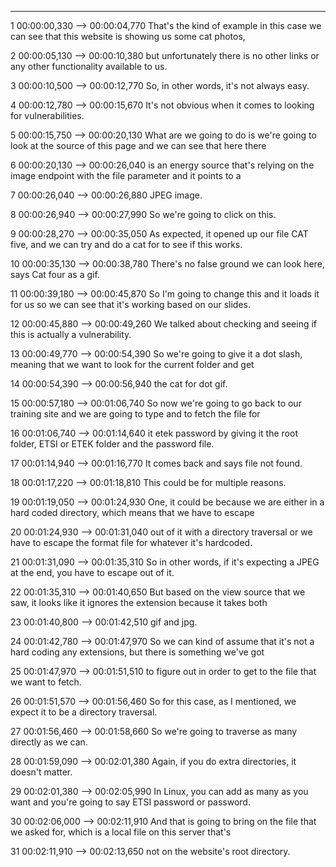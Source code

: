 









---

1
00:00:00,330 --> 00:00:04,770
That's the kind of example in this case we can see that this website is showing us some cat photos,

2
00:00:05,130 --> 00:00:10,380
but unfortunately there is no other links or any other functionality available to us.

3
00:00:10,500 --> 00:00:12,770
So, in other words, it's not always easy.

4
00:00:12,780 --> 00:00:15,670
It's not obvious when it comes to looking for vulnerabilities.

5
00:00:15,750 --> 00:00:20,130
What are we going to do is we're going to look at the source of this page and we can see that here there

6
00:00:20,130 --> 00:00:26,040
is an energy source that's relying on the image endpoint with the file parameter and it points to a

7
00:00:26,040 --> 00:00:26,880
JPEG image.

8
00:00:26,940 --> 00:00:27,990
So we're going to click on this.

9
00:00:28,270 --> 00:00:35,050
As expected, it opened up our file CAT five, and we can try and do a cat for to see if this works.

10
00:00:35,130 --> 00:00:38,780
There's no false ground we can look here, says Cat four as a gif.

11
00:00:39,180 --> 00:00:45,870
So I'm going to change this and it loads it for us so we can see that it's working based on our slides.

12
00:00:45,880 --> 00:00:49,260
We talked about checking and seeing if this is actually a vulnerability.

13
00:00:49,770 --> 00:00:54,390
So we're going to give it a dot slash, meaning that we want to look for the current folder and get

14
00:00:54,390 --> 00:00:56,940
the cat for dot gif.

15
00:00:57,180 --> 00:01:06,740
So now we're going to go back to our training site and we are going to type and to fetch the file for

16
00:01:06,740 --> 00:01:14,640
it etek password by giving it the root folder, ETSI or ETEK folder and the password file.

17
00:01:14,940 --> 00:01:16,770
It comes back and says file not found.

18
00:01:17,220 --> 00:01:18,810
This could be for multiple reasons.

19
00:01:19,050 --> 00:01:24,930
One, it could be because we are either in a hard coded directory, which means that we have to escape

20
00:01:24,930 --> 00:01:31,040
out of it with a directory traversal or we have to escape the format file for whatever it's hardcoded.

21
00:01:31,090 --> 00:01:35,310
So in other words, if it's expecting a JPEG at the end, you have to escape out of it.

22
00:01:35,310 --> 00:01:40,650
But based on the view source that we saw, it looks like it ignores the extension because it takes both

23
00:01:40,800 --> 00:01:42,510
gif and jpg.

24
00:01:42,780 --> 00:01:47,970
So we can kind of assume that it's not a hard coding any extensions, but there is something we've got

25
00:01:47,970 --> 00:01:51,510
to figure out in order to get to the file that we want to fetch.

26
00:01:51,570 --> 00:01:56,460
So for this case, as I mentioned, we expect it to be a directory traversal.

27
00:01:56,460 --> 00:01:58,660
So we're going to traverse as many directly as we can.

28
00:01:59,090 --> 00:02:01,380
Again, if you do extra directories, it doesn't matter.

29
00:02:01,380 --> 00:02:05,990
In Linux, you can add as many as you want and you're going to say ETSI password or password.

30
00:02:06,000 --> 00:02:11,910
And that is going to bring on the file that we asked for, which is a local file on this server that's

31
00:02:11,910 --> 00:02:13,650
not on the website's root directory.